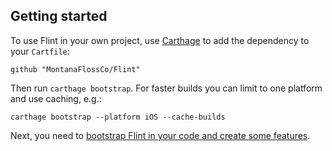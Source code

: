 ## Getting started

To use Flint in your own project, use [Carthage](https://github.com/Carthage/Carthage) to add the dependency to your `Cartfile`:

```
github "MontanaFlossCo/Flint"
```

Then run `carthage bootstrap`. For faster builds you can limit to one platform and use caching, e.g.:

```
carthage bootstrap --platform iOS --cache-builds
```

Next, you need to [bootstrap Flint in your code and create some features](features_and_actions.md).
